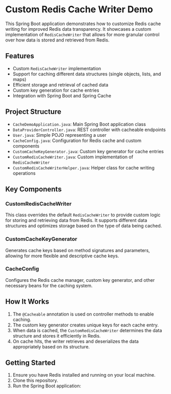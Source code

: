 # Custom Redis Cache Writer Demo

This Spring Boot application demonstrates how to customize Redis cache writing for improved Redis data transparency. It showcases a custom implementation of `RedisCacheWriter` that allows for more granular control over how data is stored and retrieved from Redis.

## Features

- Custom `RedisCacheWriter` implementation
- Support for caching different data structures (single objects, lists, and maps)
- Efficient storage and retrieval of cached data
- Custom key generation for cache entries
- Integration with Spring Boot and Spring Cache

## Project Structure

- `CacheDemoApplication.java`: Main Spring Boot application class
- `DataProviderController.java`: REST controller with cacheable endpoints
- `User.java`: Simple POJO representing a user
- `CacheConfig.java`: Configuration for Redis cache and custom components
- `CustomCacheKeyGenerator.java`: Custom key generator for cache entries
- `CustomRedisCacheWriter.java`: Custom implementation of `RedisCacheWriter`
- `CustomRedisCacheWriterHelper.java`: Helper class for cache writing operations

## Key Components

### CustomRedisCacheWriter

This class overrides the default `RedisCacheWriter` to provide custom logic for storing and retrieving data from Redis. It supports different data structures and optimizes storage based on the type of data being cached.

### CustomCacheKeyGenerator

Generates cache keys based on method signatures and parameters, allowing for more flexible and descriptive cache keys.

### CacheConfig

Configures the Redis cache manager, custom key generator, and other necessary beans for the caching system.

## How It Works

1. The `@Cacheable` annotation is used on controller methods to enable caching.
2. The custom key generator creates unique keys for each cache entry.
3. When data is cached, the `CustomRedisCacheWriter` determines the data structure and stores it efficiently in Redis.
4. On cache hits, the writer retrieves and deserializes the data appropriately based on its structure.

## Getting Started

1. Ensure you have Redis installed and running on your local machine.
2. Clone this repository.
3. Run the Spring Boot application: